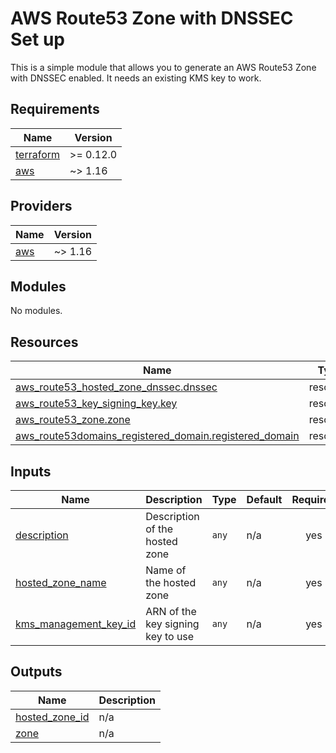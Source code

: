 # AWS Route53 Zone with DNSSEC Set up

This is a simple module that allows you to generate an AWS Route53 Zone with DNSSEC enabled. It needs an existing KMS key to work.

<!-- BEGINNING OF PRE-COMMIT-TERRAFORM DOCS HOOK -->
## Requirements

| Name | Version |
|------|---------|
| <a name="requirement_terraform"></a> [terraform](#requirement\_terraform) | >= 0.12.0 |
| <a name="requirement_aws"></a> [aws](#requirement\_aws) | ~> 1.16 |

## Providers

| Name | Version |
|------|---------|
| <a name="provider_aws"></a> [aws](#provider\_aws) | ~> 1.16 |

## Modules

No modules.

## Resources

| Name | Type |
|------|------|
| [aws_route53_hosted_zone_dnssec.dnssec](https://registry.terraform.io/providers/hashicorp/aws/latest/docs/resources/route53_hosted_zone_dnssec) | resource |
| [aws_route53_key_signing_key.key](https://registry.terraform.io/providers/hashicorp/aws/latest/docs/resources/route53_key_signing_key) | resource |
| [aws_route53_zone.zone](https://registry.terraform.io/providers/hashicorp/aws/latest/docs/resources/route53_zone) | resource |
| [aws_route53domains_registered_domain.registered_domain](https://registry.terraform.io/providers/hashicorp/aws/latest/docs/resources/route53domains_registered_domain) | resource |

## Inputs

| Name | Description | Type | Default | Required |
|------|-------------|------|---------|:--------:|
| <a name="input_description"></a> [description](#input\_description) | Description of the hosted zone | `any` | n/a | yes |
| <a name="input_hosted_zone_name"></a> [hosted\_zone\_name](#input\_hosted\_zone\_name) | Name of the hosted zone | `any` | n/a | yes |
| <a name="input_kms_management_key_id"></a> [kms\_management\_key\_id](#input\_kms\_management\_key\_id) | ARN of the key signing key to use | `any` | n/a | yes |

## Outputs

| Name | Description |
|------|-------------|
| <a name="output_hosted_zone_id"></a> [hosted\_zone\_id](#output\_hosted\_zone\_id) | n/a |
| <a name="output_zone"></a> [zone](#output\_zone) | n/a |
<!-- END OF PRE-COMMIT-TERRAFORM DOCS HOOK -->
